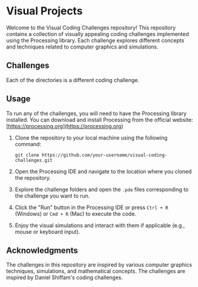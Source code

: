 # Visual Projects

Welcome to the Visual Coding Challenges repository! This repository contains a collection of visually appealing coding challenges implemented using the Processing library. Each challenge explores different concepts and techniques related to computer graphics and simulations.

## Challenges
Each of the directories is a different coding challenge.

## Usage

To run any of the challenges, you will need to have the Processing library installed. You can download and install Processing from the official website: [https://processing.org](https://processing.org)

1. Clone the repository to your local machine using the following command:

   ```shell
   git clone https://github.com/your-username/visual-coding-challenges.git
   ```

2. Open the Processing IDE and navigate to the location where you cloned the repository.

3. Explore the challenge folders and open the `.pde` files corresponding to the challenge you want to run.

4. Click the "Run" button in the Processing IDE or press `Ctrl + R` (Windows) or `Cmd + R` (Mac) to execute the code.

5. Enjoy the visual simulations and interact with them if applicable (e.g., mouse or keyboard input).

## Acknowledgments

The challenges in this repository are inspired by various computer graphics techniques, simulations, and mathematical concepts. The challenges are inspired by Daniel Shiffam's coding challenges. 
